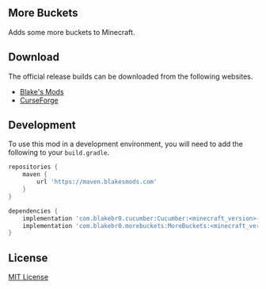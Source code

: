 ## More Buckets

Adds some more buckets to Minecraft.

## Download

The official release builds can be downloaded from the following websites.

- [Blake's Mods](https://blakesmods.com/more-buckets/download)
- [CurseForge](https://www.curseforge.com/minecraft/mc-mods/more-buckets)

## Development

To use this mod in a development environment, you will need to add the following to your `build.gradle`.

```groovy
repositories {
    maven {
        url 'https://maven.blakesmods.com'
    }
}

dependencies {
    implementation 'com.blakebr0.cucumber:Cucumber:<minecraft_version>-<mod_version>'
    implementation 'com.blakebr0.morebuckets:MoreBuckets:<minecraft_version>-<mod_version>'
}
```

## License

[MIT License](./LICENSE)
